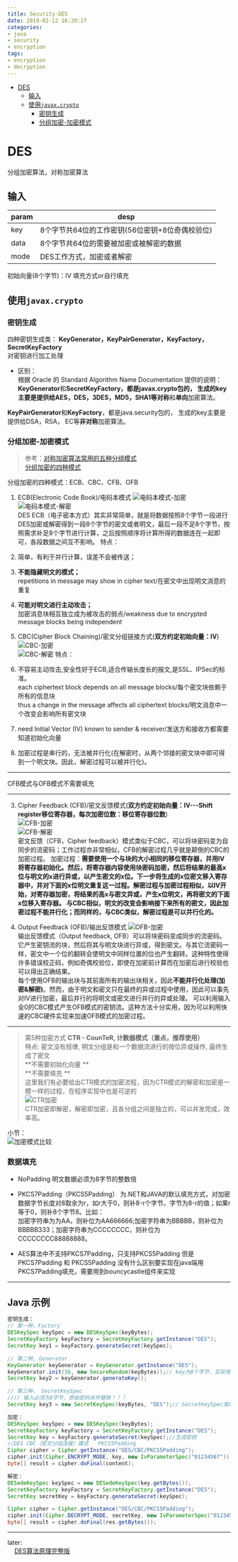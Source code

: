 ```yaml
---
title: Security-DES
date: 2019-02-12 16:29:17
categories:
- java
- security
- encryption
tags:
- encryption
- decryption
---
```

<!-- TOC -->

- [DES](#des)
  - [输入](#%E8%BE%93%E5%85%A5)
  - [使用`javax.crypto`](#%E4%BD%BF%E7%94%A8javaxcrypto)
    - [密钥生成](#%E5%AF%86%E9%92%A5%E7%94%9F%E6%88%90)
    - [分组加密-加密模式](#%E5%88%86%E7%BB%84%E5%8A%A0%E5%AF%86-%E5%8A%A0%E5%AF%86%E6%A8%A1%E5%BC%8F)

<!-- /TOC -->
# DES
分组加密算法，对称加密算法
## 输入
| param | desp |
| --- | --- |
| key  | 8个字节共64位的工作密钥(56位密钥+8位奇偶校验位) |
| data | 8个字节共64位的需要被加密或被解密的数据 |
| mode | DES工作方式，加密或者解密 |

初始向量(8个字节)：IV
填充方式or自行填充
<!-- more -->
## 使用`javax.crypto`

### 密钥生成
四种密钥生成类： **KeyGenerator，KeyPairGenerator，KeyFactory，SecretKeyFactory**      
对密钥进行加工处理  
- 区别：   
 根据 Oracle 的 Standard Algorithm Name Documentation 提供的说明：  
 **KeyGenerator**和**SecretKeyFactory，**都是javax.crypto包的，
  生成的key主要是提供给AES，DES，3DES，MD5，SHA1等**对称**和**单向**加密算法。

 **KeyPairGenerator**和**KeyFactory**，都是java.security包的， 生成的key主要是提供给DSA，RSA， EC等**非对称**加密算法。


### 分组加密-加密模式
>参考：[对称加密算法常用的五种分组模式](https://blog.csdn.net/weixin_42940826/article/details/83687007)  
[分组加密的四种模式](https://blog.csdn.net/includeiostream123/article/details/51066799)

分组加密的四种模式：ECB、CBC、CFB、OFB  
1. ECB(Electronic Code Book)/电码本模式
![电码本模式-加密](https://img-blog.csdn.net/20160405180712271?watermark/2/text/aHR0cDovL2Jsb2cuY3Nkbi5uZXQv/font/5a6L5L2T/fontsize/400/fill/I0JBQkFCMA==/dissolve/70/gravity/Center "电码本模式-加密")    
![电码本模式-解密](https://img-blog.csdn.net/20160405180727459?watermark/2/text/aHR0cDovL2Jsb2cuY3Nkbi5uZXQv/font/5a6L5L2T/fontsize/400/fill/I0JBQkFCMA==/dissolve/70/gravity/Center "电码本模式-解密")    
DES ECB（电子密本方式）其实非常简单，就是将数据按照8个字节一段进行DES加密或解密得到一段8个字节的密文或者明文，最后一段不足8个字节，按照需求补足8个字节进行计算，之后按照顺序将计算所得的数据连在一起即可，各段数据之间互不影响。
特点：    
 1. 简单，有利于并行计算，误差不会被传送；  
 2. **不能隐藏明文的模式；**  
 repetitions in message may show in cipher text/在密文中出现明文消息的重复 
 3. **可能对明文进行主动攻击；**    
 加密消息块相互独立成为被攻击的弱点/weakness due to encrypted message blocks being independent

2. CBC(Cipher Block Chaining)/密文分组链接方式(**双方约定初始向量：IV**)
![CBC-加密](https://img-blog.csdn.net/20160405180943506 "CBC-加密")  
![CBC-解密](https://img-blog.csdn.net/20160405180951038 "CBC-解密")
特点：  
 1. 不容易主动攻击,安全性好于ECB,适合传输长度长的报文,是SSL、IPSec的标准。  
 each ciphertext block depends on all message blocks/每个密文块依赖于所有的信息块  
 thus a change in the message affects all ciphertext blocks/明文消息中一个改变会影响所有密文块  
 2. need Initial Vector (IV) known to sender & receiver/发送方和接收方都需要知道初始化向量     
 3. 加密过程是串行的，无法被并行化(在解密时，从两个邻接的密文块中即可得到一个明文块。因此，解密过程可以被并行化)。

---
CFB模式与OFB模式不需要填充

---

3. Cipher Feedback (CFB)/密文反馈模式(**双方约定初始向量：IV---Shift register移位寄存器，每次加密位数：移位寄存器位数**)  
![CFB-加密](https://img-blog.csdn.net/20160405181228492 "CFB-加密")    
![CFB-解密]( "CFB-解密")      
密文反馈（CFB，Cipher feedback）模式类似于CBC，可以将块密码变为自同步的流密码；工作过程亦非常相似，CFB的解密过程几乎就是颠倒的CBC的加密过程。
加密过程：**需要使用一个与块的大小相同的移位寄存器，并用IV将寄存器初始化。**然后，将寄存器内容使用块密码加密，然后将结果的最高x位与明文的x进行异或，以产生密文的x位。下一步将生成的x位密文移入寄存器中，并对下面的x位明文重复这一过程。解密过程与加密过程相似，以IV开始，对寄存器加密，将结果的高x与密文异或，产生x位明文，再将密文的下面x位移入寄存器。
与CBC相似，**明文的改变会影响接下来所有的密文**，因此**加密过程不能并行化；**而同样的，与CBC类似**，解密过程是可以并行化的。**

4. Output Feedback (OFB)/输出反馈模式
![OFB-加密](https://img-blog.csdn.net/20160405181324195 "OFB-加密")   
输出反馈模式（Output feedback, OFB）可以将块密码变成同步的流密码。它产生密钥流的块，然后将其与明文块进行异或，得到密文。与其它流密码一样，密文中一个位的翻转会使明文中同样位置的位也产生翻转。这种特性使得许多错误校正码，例如奇偶校验位，即使在加密前计算而在加密后进行校验也可以得出正确结果。    
每个使用OFB的输出块与其前面所有的输出块相关，因此**不能并行化处理(加密&解密)**。然而，由于明文和密文只在最终的异或过程中使用，因此可以事先对IV进行加密，最后并行的将明文或密文进行并行的异或处理。
可以利用输入全0的CBC模式产生OFB模式的密钥流。这种方法十分实用，因为可以利用快速的CBC硬件实现来加速OFB模式的加密过程。

---

> 第5种加密方式  **CTR - CounTeR, 计数器模式（重点，推荐使用）**   
> 特点: 密文没有规律, 明文分组是和一个数据流进行的按位异或操作, 最终生成了密文  
> **不需要初始化向量 **   
> **不需要填充 **     
> 这里我们有必要给出CTR模式的加密流程，因为CTR模式的解密和加密是一模一样的过程，在程序实现中也是可逆的   
> ![CTR加密](https://img-blog.csdnimg.cn/2018110314132228.png "CTR加密")  
> CTR加密即解密，解密即加密，且各分组之间是独立的，可以并发完成，效率高。  

小节：  
![加密模式比较](https://img-blog.csdnimg.cn/20181103140304845.png "加密模式比较")


### 数据填充
- NoPadding
明文数据必须为8字节的整数倍

- PKCS7Padding（PKCS5Padding）
为.NET和JAVA的默认填充方式，对加密数据字节长度对8取余为r，如r大于0，则补8-r个字节，字节为8-r的值；如果r等于0，则补8个字节8。比如：  
加密字符串为为AA，则补位为AA666666;加密字符串为BBBBB，则补位为BBBBB333；加密字符串为CCCCCCCC，则补位为CCCCCCCC88888888。

- AES算法中不支持PKCS7Padding，只支持PKCS5Padding 但是PKCS7Padding 和 PKCS5Padding 没有什么区别要实现在java端用PKCS7Padding填充，需要用到bouncycastle组件来实现 

---

## Java 示例
```java
密钥生成：
// 第一种，Factory
DESKeySpec keySpec = new DESKeySpec(keyBytes);
SecretKeyFactory keyFactory = SecretKeyFactory.getInstance("DES");
SecretKey key1 = keyFactory.generateSecret(keySpec);

// 第二种, Generator
KeyGenerator keyGenerator = KeyGenerator.getInstance("DES");
keyGenerator.init(56, new SecureRandom(keyBytes));// key为8个字节，实际用了56位； 后面随机数用key作为种子seed生成
SecretKey key2 = keyGenerator.generateKey();

// 第三种， SecretKeySpec
//// 输入必须为8字节，原始密码未作替换！！！
SecretKey key3 = new SecretKeySpec(keyBytes, "DES");// SecretKeySpec类同时实现了Key和KeySpec接口

加密：
DESKeySpec keySpec = new DESKeySpec(keyBytes);
SecretKeyFactory keyFactory = SecretKeyFactory.getInstance("DES");
SecretKey key = keyFactory.generateSecret(keySpec);//生成密钥
//DES CBC（密文分组连接）模式   PKCS5Padding
Cipher cipher = Cipher.getInstance("DES/CBC/PKCS5Padding");
cipher.init(Cipher.ENCRYPT_MODE, key, new IvParameterSpec("01234567"));
byte[] result = cipher.doFinal(content);

解密：
DESedeKeySpec keySpec = new DESedeKeySpec(key.getBytes());
SecretKeyFactory keyFactory = SecretKeyFactory.getInstance("DES");
SecretKey secretKey = keyFactory.generateSecret(keySpec);

Cipher cipher = Cipher.getInstance("DES/CBC/PKCS5Padding");
cipher.init(Cipher.DECRYPT_MODE, secretKey, new IvParameterSpec("01234567"));
byte[] result = cipher.doFinal(res.getBytes());
```

---
later:  
&nbsp;&nbsp;&nbsp;&nbsp;[DES算法原理完整版](https://blog.csdn.net/qq_27570955/article/details/52442092)
